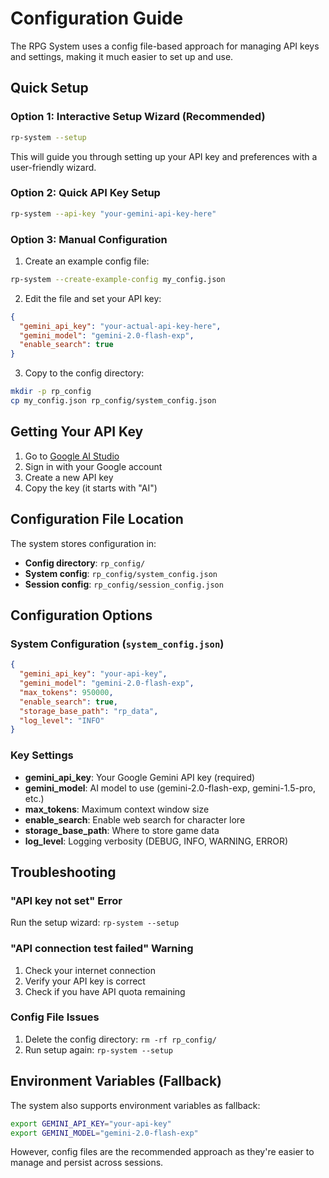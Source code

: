 # Configuration Guide

The RPG System uses a config file-based approach for managing API keys and settings, making it much easier to set up and use.

## Quick Setup

### Option 1: Interactive Setup Wizard (Recommended)
```bash
rp-system --setup
```
This will guide you through setting up your API key and preferences with a user-friendly wizard.

### Option 2: Quick API Key Setup
```bash
rp-system --api-key "your-gemini-api-key-here"
```

### Option 3: Manual Configuration
1. Create an example config file:
```bash
rp-system --create-example-config my_config.json
```

2. Edit the file and set your API key:
```json
{
  "gemini_api_key": "your-actual-api-key-here",
  "gemini_model": "gemini-2.0-flash-exp",
  "enable_search": true
}
```

3. Copy to the config directory:
```bash
mkdir -p rp_config
cp my_config.json rp_config/system_config.json
```

## Getting Your API Key

1. Go to [Google AI Studio](https://ai.google.dev/)
2. Sign in with your Google account
3. Create a new API key
4. Copy the key (it starts with "AI")

## Configuration File Location

The system stores configuration in:
- **Config directory**: `rp_config/`
- **System config**: `rp_config/system_config.json`
- **Session config**: `rp_config/session_config.json`

## Configuration Options

### System Configuration (`system_config.json`)
```json
{
  "gemini_api_key": "your-api-key",
  "gemini_model": "gemini-2.0-flash-exp",
  "max_tokens": 950000,
  "enable_search": true,
  "storage_base_path": "rp_data",
  "log_level": "INFO"
}
```

### Key Settings
- **gemini_api_key**: Your Google Gemini API key (required)
- **gemini_model**: AI model to use (gemini-2.0-flash-exp, gemini-1.5-pro, etc.)
- **max_tokens**: Maximum context window size
- **enable_search**: Enable web search for character lore
- **storage_base_path**: Where to store game data
- **log_level**: Logging verbosity (DEBUG, INFO, WARNING, ERROR)

## Troubleshooting

### "API key not set" Error
Run the setup wizard: `rp-system --setup`

### "API connection test failed" Warning
1. Check your internet connection
2. Verify your API key is correct
3. Check if you have API quota remaining

### Config File Issues
1. Delete the config directory: `rm -rf rp_config/`
2. Run setup again: `rp-system --setup`

## Environment Variables (Fallback)

The system also supports environment variables as fallback:
```bash
export GEMINI_API_KEY="your-api-key"
export GEMINI_MODEL="gemini-2.0-flash-exp"
```

However, config files are the recommended approach as they're easier to manage and persist across sessions.